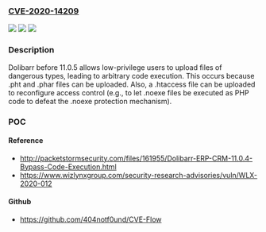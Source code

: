 ### [CVE-2020-14209](https://cve.mitre.org/cgi-bin/cvename.cgi?name=CVE-2020-14209)
![](https://img.shields.io/static/v1?label=Product&message=n%2Fa&color=blue)
![](https://img.shields.io/static/v1?label=Version&message=n%2Fa&color=blue)
![](https://img.shields.io/static/v1?label=Vulnerability&message=n%2Fa&color=brighgreen)

### Description

Dolibarr before 11.0.5 allows low-privilege users to upload files of dangerous types, leading to arbitrary code execution. This occurs because .pht and .phar files can be uploaded. Also, a .htaccess file can be uploaded to reconfigure access control (e.g., to let .noexe files be executed as PHP code to defeat the .noexe protection mechanism).

### POC

#### Reference
- http://packetstormsecurity.com/files/161955/Dolibarr-ERP-CRM-11.0.4-Bypass-Code-Execution.html
- https://www.wizlynxgroup.com/security-research-advisories/vuln/WLX-2020-012

#### Github
- https://github.com/404notf0und/CVE-Flow

